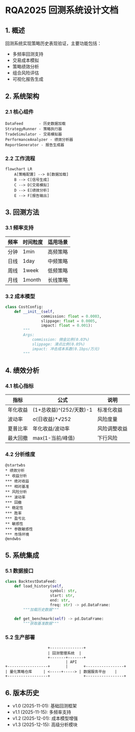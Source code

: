 # RQA2025 回测系统设计文档

## 1. 概述

回测系统实现策略历史表现验证，主要功能包括：
- 多频率回测支持
- 交易成本模拟
- 策略绩效分析
- 组合风险评估
- 可视化报告生成

## 2. 系统架构

### 2.1 核心组件
```text
DataFeed       - 历史数据加载
StrategyRunner - 策略执行器
TradeSimulator - 交易模拟器
PerformanceAnalyzer - 绩效分析器
ReportGenerator - 报告生成器
```

### 2.2 工作流程
```mermaid
flowchart LR
    A[策略配置] --> B[数据加载]
    B --> C[信号生成]
    C --> D[交易模拟]
    D --> E[绩效分析]
    E --> F[报告输出]
```

## 3. 回测方法

### 3.1 频率支持
| 频率 | 时间粒度 | 适用场景 |
|------|----------|----------|
| 分钟 | 1min | 高频策略 |
| 日线 | 1day | 中频策略 |
| 周线 | 1week | 低频策略 |
| 月线 | 1month | 长线策略 |

### 3.2 成本模型
```python
class CostConfig:
    def __init__(self,
                commission: float = 0.0003,
                slippage: float = 0.0005,
                impact: float = 0.001):
        """
        Args:
            commission: 佣金比例(0.03%)
            slippage: 滑点比例(0.05%)
            impact: 冲击成本系数(0.1bps/万元)
        """
```

## 4. 绩效分析

### 4.1 核心指标
| 指标 | 公式 | 说明 |
|------|------|------|
| 年化收益 | (1+总收益)^(252/天数)-1 | 标准化收益 |
| 波动率 | σ(日收益)*√252 | 风险度量 |
| 夏普比率 | 年化收益/波动率 | 风险调整收益 |
| 最大回撤 | max(1-当前/峰值) | 下行风险 |

### 4.2 分析维度
```plantuml
@startwbs
* 绩效分析
** 收益分析
*** 绝对收益
*** 相对基准
** 风险分析
*** 波动率
*** 回撤
** 稳定性
*** 胜率
*** 盈亏比
** 敏感性
*** 参数敏感性
*** 市场环境
@endwbs
```

## 5. 系统集成

### 5.1 数据接口
```python
class BacktestDataFeed:
    def load_history(self,
                    symbol: str,
                    start: str,
                    end: str,
                    freq: str) -> pd.DataFrame:
        """加载历史数据"""
        
    def get_benchmark(self) -> pd.DataFrame:
        """获取基准数据"""
```

### 5.2 生产部署
```text
                   +---------------+
                   | 回测管理系统  |
                   +-------+-------+
                           | API
+------------------+       |       +-----------------+
| 量化策略仓库     | <-----+-----> | 数据服务平台    |
+------------------+               +-----------------+
```

## 6. 版本历史

- v1.0 (2025-11-01): 基础回测框架
- v1.1 (2025-11-15): 多频率支持
- v1.2 (2025-12-01): 成本模型增强
- v1.3 (2025-12-15): 高级分析模块
